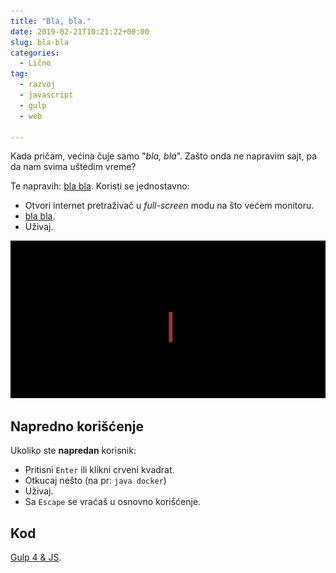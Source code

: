 ```yaml
---
title: "Bla, bla."
date: 2019-02-21T10:21:22+00:00
slug: bla-bla
categories:
  - Lično
tag:
  - razvoj
  - javascript
  - gulp
  - web

---
```


Kada pričam, većina čuje samo "_bla, bla_". Zašto onda ne napravim sajt, pa da nam svima uštedim vreme?

<!--more-->

Te napravih: [bla bla](https://blablaigor.com). Koristi se jednostavno:

+ Otvori internet pretraživač u _full-screen_ modu na što većem monitoru.
+ [bla bla](https://blablaigor.com).
+ Uživaj.

![](blabla.gif)

## Napredno korišćenje

Ukoliko ste **napredan** korisnik:

+ Pritisni `Enter` ili klikni crveni kvadrat.
+ Otkucaj nešto (na pr: `java docker`)
+ Uživaj.
+ Sa `Escape` se vraćaš u osnovno korišćenje.

## Kod

[Gulp 4 & JS](https://github.com/igr/blabla).

